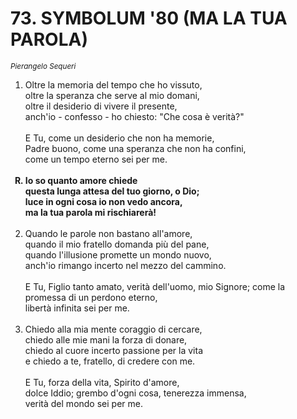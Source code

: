 # 73. SYMBOLUM '80 (MA LA TUA PAROLA)

<sub><i>Pierangelo Sequeri</i></sub>
<ol>
	<li>Oltre la memoria del tempo che ho vissuto,<br>
		oltre la speranza che serve al mio domani,<br>
		oltre il desiderio di vivere il presente,<br>
		anch'io - confesso - ho chiesto: "Che cosa è verità?"<br><br>
		E Tu, come un desiderio che non ha memorie,<br>
		Padre buono, come una speranza che non ha confini,<br>
		come un tempo eterno sei per me.</li><br>
	<b><li type="A" value="18">Io so quanto amore chiede<br>
		questa lunga attesa del tuo giorno, o Dio;<br>
		luce in ogni cosa io non vedo ancora,<br>
		ma la tua parola mi rischiarerà!</li></b><br>
	<li value="2">Quando le parole non bastano all'amore,<br>
		quando il mio fratello domanda più del pane,<br>
		quando l'illusione promette un mondo nuovo,<br>
		anch'io rimango incerto nel mezzo del cammino.<br><br>
		E Tu, Figlio tanto amato, verità dell'uomo,
		mio Signore; come la promessa di un perdono eterno,<br>
		libertà infinita sei per me.</li><br>
	<li>Chiedo alla mia mente coraggio di cercare,<br>
		chiedo alle mie mani la forza di donare,<br>
		chiedo al cuore incerto passione per la vita<br>
		e chiedo a te, fratello, di credere con me.<br><br>
		E Tu, forza della vita, Spirito d'amore,<br>
		dolce Iddio; grembo d'ogni cosa, tenerezza immensa,<br>
		verità del mondo sei per me.</li>
</ol>
